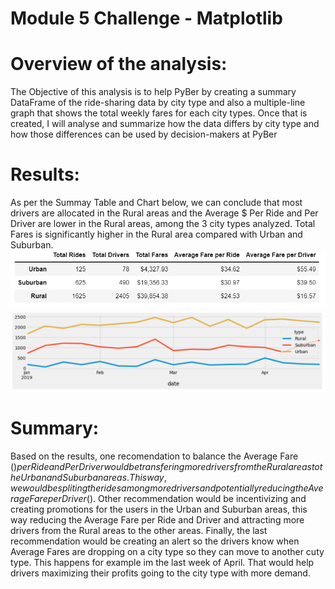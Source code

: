 # Module 5 Challenge - Matplotlib
# Overview of the analysis: 
The Objective of this analysis is to help PyBer by creating a summary DataFrame of the ride-sharing data by city type and also a multiple-line graph that shows the total weekly fares for each city types. Once that is created, I will analyse and summarize how the data differs by city type and how those differences can be used by decision-makers at PyBer
# Results: 
As per the Summay Table and Chart below, we can conclude that most drivers are allocated in the Rural areas and the Average $ Per Ride and Per Driver are lower in the Rural areas, among the 3 city types analyzed. Total Fares is significantly higher in the Rural area compared with Urban and Suburban.
![alt text](https://github.com/taiberkeley/Module_5_Challenge_Matplotlib/blob/main/PyBer_Summary_per_City_Type.png)
![alt text](https://github.com/taiberkeley/Module_5_Challenge_Matplotlib/blob/main/Total_Fare_by_City_Type.png)
# Summary: 
Based on the results, one recomendation to balance the Average Fare ($) per Ride and Per Driver would be transfering more drivers from the Rural areas to the Urban and Suburban areas. This way, we would be spliting the rides among more drivers and potentially reducing the Average Fare per Driver($).
Other recommendation would be incentivizing and creating promotions for the users in the Urban and Suburban areas, this way reducing the Average Fare per Ride and Driver and attracting more drivers from the Rural areas to the other areas.
Finally, the last recommendation would be creating an alert so the drivers know when Average Fares are dropping on a city type so they can move to another cuty type. This happens for example im the last week of April. That would help drivers maximizing their profits going to the city type with more demand.
